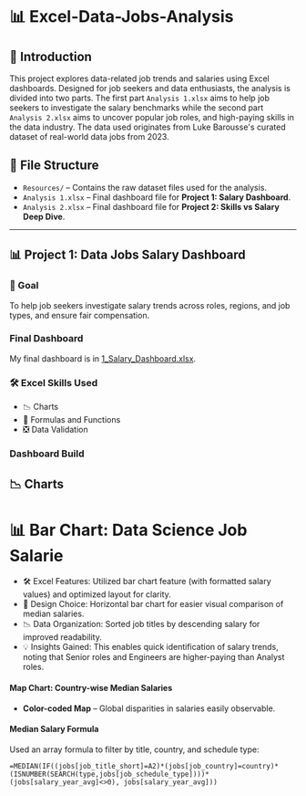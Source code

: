 # 📊 Excel-Data-Jobs-Analysis

## 📌 Introduction

This project explores data-related job trends and salaries using Excel dashboards. Designed for job seekers and data enthusiasts, the analysis is divided into two parts. The first part `Analysis 1.xlsx` aims to help job seekers to investigate the salary benchmarks while the second part `Analysis 2.xlsx` aims to uncover popular job roles, and high-paying skills in the data industry. The data used originates from Luke Barousse's curated dataset of real-world data jobs from 2023.

## 📁 File Structure

- `Resources/` – Contains the raw dataset files used for the analysis.
- `Analysis 1.xlsx` – Final dashboard file for **Project 1: Salary Dashboard**.
- ``Analysis 2.xlsx`` – Final dashboard file for **Project 2: Skills vs Salary Deep Dive**.

---

## 📊 Project 1: Data Jobs Salary Dashboard

### 🔎 Goal
To help job seekers investigate salary trends across roles, regions, and job types, and ensure fair compensation.

### Final Dashboard
My final dashboard is in [1_Salary_Dashboard.xlsx]().

### 🛠️ Excel Skills Used
- 📉 Charts
- 🧮 Formulas and Functions
- ❎ Data Validation

### Dashboard Build
## 📉 Charts
# 📊 Bar Chart: Data Science Job Salarie

- 🛠️ Excel Features: Utilized bar chart feature (with formatted salary values) and optimized layout for clarity.
- 🎨 Design Choice: Horizontal bar chart for easier visual comparison of median salaries.
- 📉 Data Organization: Sorted job titles by descending salary for improved readability.
- 💡 Insights Gained: This enables quick identification of salary trends, noting that Senior roles and Engineers are higher-paying than Analyst roles.



#### Map Chart: Country-wise Median Salaries
- **Color-coded Map** – Global disparities in salaries easily observable.

#### Median Salary Formula
Used an array formula to filter by title, country, and schedule type:
```excel
=MEDIAN(IF((jobs[job_title_short]=A2)*(jobs[job_country]=country)*(ISNUMBER(SEARCH(type,jobs[job_schedule_type])))*(jobs[salary_year_avg]<>0), jobs[salary_year_avg]))
